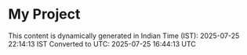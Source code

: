 # My Project

This content is dynamically generated in Indian Time (IST): 2025-07-25 22:14:13 IST
Converted to UTC: 2025-07-25 16:44:13 UTC
